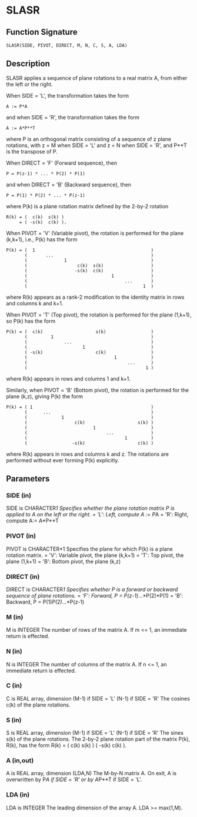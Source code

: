 # SLASR

## Function Signature

```fortran
SLASR(SIDE, PIVOT, DIRECT, M, N, C, S, A, LDA)
```

## Description


 SLASR applies a sequence of plane rotations to a real matrix A,
 from either the left or the right.

 When SIDE = 'L', the transformation takes the form

    A := P*A

 and when SIDE = 'R', the transformation takes the form

    A := A*P**T

 where P is an orthogonal matrix consisting of a sequence of z plane
 rotations, with z = M when SIDE = 'L' and z = N when SIDE = 'R',
 and P**T is the transpose of P.

 When DIRECT = 'F' (Forward sequence), then

    P = P(z-1) * ... * P(2) * P(1)

 and when DIRECT = 'B' (Backward sequence), then

    P = P(1) * P(2) * ... * P(z-1)

 where P(k) is a plane rotation matrix defined by the 2-by-2 rotation

    R(k) = (  c(k)  s(k) )
         = ( -s(k)  c(k) ).

 When PIVOT = 'V' (Variable pivot), the rotation is performed
 for the plane (k,k+1), i.e., P(k) has the form

    P(k) = (  1                                            )
           (       ...                                     )
           (              1                                )
           (                   c(k)  s(k)                  )
           (                  -s(k)  c(k)                  )
           (                                1              )
           (                                     ...       )
           (                                            1  )

 where R(k) appears as a rank-2 modification to the identity matrix in
 rows and columns k and k+1.

 When PIVOT = 'T' (Top pivot), the rotation is performed for the
 plane (1,k+1), so P(k) has the form

    P(k) = (  c(k)                    s(k)                 )
           (         1                                     )
           (              ...                              )
           (                     1                         )
           ( -s(k)                    c(k)                 )
           (                                 1             )
           (                                      ...      )
           (                                             1 )

 where R(k) appears in rows and columns 1 and k+1.

 Similarly, when PIVOT = 'B' (Bottom pivot), the rotation is
 performed for the plane (k,z), giving P(k) the form

    P(k) = ( 1                                             )
           (      ...                                      )
           (             1                                 )
           (                  c(k)                    s(k) )
           (                         1                     )
           (                              ...              )
           (                                     1         )
           (                 -s(k)                    c(k) )

 where R(k) appears in rows and columns k and z.  The rotations are
 performed without ever forming P(k) explicitly.

## Parameters

### SIDE (in)

SIDE is CHARACTER*1 Specifies whether the plane rotation matrix P is applied to A on the left or the right. = 'L': Left, compute A := P*A = 'R': Right, compute A:= A*P**T

### PIVOT (in)

PIVOT is CHARACTER*1 Specifies the plane for which P(k) is a plane rotation matrix. = 'V': Variable pivot, the plane (k,k+1) = 'T': Top pivot, the plane (1,k+1) = 'B': Bottom pivot, the plane (k,z)

### DIRECT (in)

DIRECT is CHARACTER*1 Specifies whether P is a forward or backward sequence of plane rotations. = 'F': Forward, P = P(z-1)*...*P(2)*P(1) = 'B': Backward, P = P(1)*P(2)*...*P(z-1)

### M (in)

M is INTEGER The number of rows of the matrix A. If m <= 1, an immediate return is effected.

### N (in)

N is INTEGER The number of columns of the matrix A. If n <= 1, an immediate return is effected.

### C (in)

C is REAL array, dimension (M-1) if SIDE = 'L' (N-1) if SIDE = 'R' The cosines c(k) of the plane rotations.

### S (in)

S is REAL array, dimension (M-1) if SIDE = 'L' (N-1) if SIDE = 'R' The sines s(k) of the plane rotations. The 2-by-2 plane rotation part of the matrix P(k), R(k), has the form R(k) = ( c(k) s(k) ) ( -s(k) c(k) ).

### A (in,out)

A is REAL array, dimension (LDA,N) The M-by-N matrix A. On exit, A is overwritten by P*A if SIDE = 'R' or by A*P**T if SIDE = 'L'.

### LDA (in)

LDA is INTEGER The leading dimension of the array A. LDA >= max(1,M).

